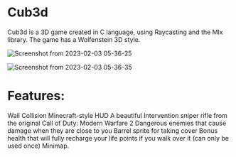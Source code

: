 # Cub3d

Cub3d is a 3D game created in C language, using Raycasting and the Mlx library. The game has a Wolfenstein 3D style.

![Screenshot from 2023-02-03 05-36-25](https://user-images.githubusercontent.com/44801448/216515435-0bca0f2f-08c5-4cb0-87ad-f8618dc62f09.png)

![Screenshot from 2023-02-03 05-36-35](https://user-images.githubusercontent.com/44801448/216514583-3878c579-f3c1-43d0-a0a0-37b629c067b4.png)

# Features:

Wall Collision
Minecraft-style HUD
A beautiful Intervention sniper rifle from the original Call of Duty: Modern Warfare 2
Dangerous enemies that cause damage when they are close to you
Barrel sprite for taking cover
Bonus health that will fully recharge your life points if you walk over it (can only be used once)
Minimap.

